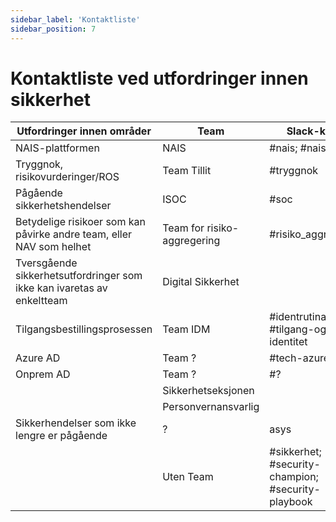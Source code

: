 ```yaml
---
sidebar_label: 'Kontaktliste'
sidebar_position: 7
---
```


# Kontaktliste ved utfordringer innen sikkerhet

|Utfordringer innen områder   | Team  | Slack-kanal   |
|------------|---------|---|
| NAIS-plattformen |  NAIS | #nais; #nais-i-sky  |
| Tryggnok, risikovurderinger/ROS  | Team Tillit  |  #tryggnok |
| Pågående sikkerhetshendelser  | ISOC  | #soc  |   |
| Betydelige risikoer som kan påvirke andre team, eller NAV som helhet | Team for risiko-aggregering  | #risiko_aggregering  |   |   |
| Tversgående sikkerhetsutfordringer som ikke kan ivaretas av enkeltteam  | Digital Sikkerhet  |   |
| Tilgangsbestillingsprosessen  | Team IDM  | #identrutina; #tilgang-og-identitet  |
| Azure AD  | Team ?  | #tech-azure |
| Onprem AD  | Team ?  | #? |
|   | Sikkerhetseksjonen  |   |
|   | Personvernansvarlig  |   |
| Sikkerhendelser som ikke lengre er pågående  | ?  | asys  |
|   | Uten Team  | #sikkerhet; #security-champion; #security-playbook|


<!--- ### Security playbook kommunikasjonsplan - Hvorfor?

Security playbook kommunikasjonsplan er for og oppnå ønske om tilstrekkelig stryning av den distrubuerte sikkerheten ute
i teamene og formidle hva Security playbook er og hvordan den kan brukes av interessenter og hvordan den skal forvaltes
av eier. Security playbook kummunikasjonsplan skal beskrive hvordan eier - med roller og ansvar innen sikkerhet, når ut
til playbokens interessenter.

Eier av security playbook skal kommunisere med og varsle de forskjellige interessenterne; hvor da disse interessenter
rangeres på hvilken som må, bør eller kan kommuniseres med. Security playbook kommunikasjonsplan skal også definere
hvordan kommunikasjonen fra interessenter til eier - roller og ansvar - foregår og at målene om riktig og rask respons
ivaretas.

Kommunikasjon av Security Playbook, er alles ansvar og er en del av de verktøy vi må bruke for å sikkre men også løse
og formidle den viktige jobben vi skal prøve å forvalte og forbedre. Med god kommunikasjon kan også vanskelige
insidenter gjennomføres på en enhetlig måte men også førbygges.

#### Varsling

    Varsling inneholder også info om kanaler for feedback/spørsmål/hjelp

* Varsling til ulike kanaler starter fra en oppdatering av playbook.
    * Slack – Åpner for mer dialog mellom brukere og eier
    * Navet – Brukes dette aktivt? En hvis bruker grupp holder til der som er utenfør it-utvikler sværen.
    * Teams – godt sted å finne informasjon, teams kan også kan brukes for dialog.
    * Confluence – utdatert/uoversiktlig?
    * Mail - kan fort drukne i andre e-poster ved full innboks.

Varsler bør vare deffinert i en målgruppe, hvilken er målgruppene? – ikke alle er interessert i alt.
      
    Få riktig informasjon ut til rett tid

* Security playbook oppdateres av respektive ansvars-enhet
  * Varsling ved oppdateringer for interessenter - subscribers
  * Mulighet til flere kanaler, med varsling – mulighet til å følge

#### Seminarier

    Bør et kommunikasjons punkt vare seminarier?

Men er dette produktivt?

* Ikke alle som syns dette er et forum hvor treskelen er lav.
* Sikkerhets spørsmål kan ofte vare veldig grunnleggende å kanskje ikke noe som blir lett å spørre om på er seminar.


#### Hvem har ansvar for at den DIREKTE kommunikasjonen blir besvart innen tilstrekkelig tid?

* Hvis du / team har ansvar for saken, er det ditt/deres ansvar å informere og kommunisere om saken i organisasjonen,
  eller delegere ansvaret i egen linje.
* Ansvaret for å kommunisere om er ansvars-område ligger hos enheten som har fagansvaret (stakeholders). Å kommunisere
  om saken sin gjennom playbook som en push til kanaler, hvis de er noe større som trenger umidelbar opperksomhet, mulig
  og oppdatere playbook og siden holde et møte med interessenter.
  --->